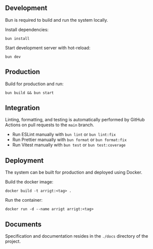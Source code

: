 ## Development

Bun is required to build and run the system locally.

Install dependencies:

```shell
bun install
```

Start development server with hot-reload:

```shell
bun dev
```

## Production

Build for production and run:

```shell
bun build && bun start
```

## Integration

Linting, formatting, and testing is automatically performed by GitHub Actions on pull requests to the `main` branch.

- Run ESLint manually with `bun lint` or `bun lint:fix`
- Run Prettier manually with `bun format` or `bun format:fix`
- Run Vitest manually with `bun test` or `bun test:coverage`

## Deployment

The system can be built for production and deployed using Docker.

Build the docker image:

```shell
docker build -t arrigt:<tag> .
```

Run the container:

```shell
docker run -d --name arrigt arrigt:<tag>
```

## Documents

Specification and documentation resides in the `./docs` directory of the project.
